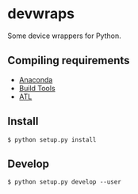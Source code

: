 devwraps
========

Some device wrappers for Python.


Compiling requirements
----------------------
* [Anaconda](https://www.anaconda.com/download)
* [Build Tools](http://landinghub.visualstudio.com/visual-cpp-build-tools)
* [ATL](https://docs.microsoft.com/en-us/cpp/mfc/mfc-and-atl)


Install
-------

    $ python setup.py install


Develop
-------

    $ python setup.py develop --user
